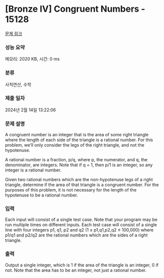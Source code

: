 # [Bronze IV] Congruent Numbers - 15128 

[문제 링크](https://www.acmicpc.net/problem/15128) 

### 성능 요약

메모리: 2020 KB, 시간: 0 ms

### 분류

사칙연산, 수학

### 제출 일자

2024년 2월 14일 13:22:06

### 문제 설명

<p>A congruent number is an integer that is the area of some right triangle where the length of each side of the triangle is a rational number. For this problem, we’ll only consider the legs of the right triangle, and not the hypotenuse.</p>

<p>A rational number is a fraction, p/q, where p, the numerator, and q, the denominator, are integers. Note that if q = 1, then p/1 is an integer, so any integer is a rational number.</p>

<p>Given two rational numbers which are the non-hypotenuse legs of a right triangle, determine if the area of that triangle is a congruent number. For the purposes of this problem, it is not necessary for the length of the hypotenuse to be a rational number.</p>

### 입력 

 <p>Each input will consist of a single test case. Note that your program may be run multiple times on different inputs. Each test case will consist of a single line with four integers p1, q1, p2 and q2 (1 ≤ p1,q1,p2,q2 ≤ 100,000) where p1/q1 and p2/q2 are the rational numbers which are the sides of a right triangle. </p>

### 출력 

 <p>Output a single integer, which is 1 if the area of the triangle is an integer, 0 if not. Note that the area has to be an integer, not just a rational number.</p>

